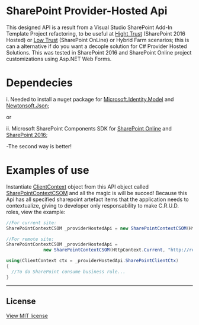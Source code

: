 # SharePoint Provider-Hosted Api
This designed API is a result from a Visual Studio SharePoint Add-In Template Project refactoring, to be useful at [Hight Trust](https://docs.microsoft.com/en-us/sharepoint/dev/sp-add-ins/create-high-trust-sharepoint-add-ins) (SharePoint 2016 Hosted) or [Low Trust](https://docs.microsoft.com/en-us/sharepoint/dev/sp-add-ins/creating-sharepoint-add-ins-that-use-low-trust-authorization) (SharePoint OnLine) or Hybrid Farm scenarios; this is can a alternative if do you want a decople solution for C# Provider Hosted Solutions. This was tested in SharePoint 2016 and SharePoint Online project customizations using Asp.NET Web Forms.

# Dependecies
  i. Needed to install a nuget package for [Microsoft.Identity.Model](https://www.nuget.org/packages/Microsoft.IdentityModel/) and [Newtonsoft.Json](https://www.newtonsoft.com/json);
  
  or
  
  ii. Microsoft SharePoint Components SDK for [SharePoint Online](https://www.microsoft.com/en-us/download/details.aspx?id=42038) and [SharePoint 2016](https://www.microsoft.com/en-us/download/details.aspx?id=51679);
  
  -The second way is better!

# Examples of use
Instantiate [ClientContext](https://docs.microsoft.com/en-us/previous-versions/office/sharepoint-csom/ee538685(v%3Doffice.15)) object from this API object called [SharePointContextCSOM](https://github.com/antonio-leonardo/SharePointProviderHostedApi/blob/master/SharePointContextCSOM.cs) and all the magic is will be succed! Because this Api has all specified sharepoint artefact items that the application needs to contextualize, giving to developer only responsability to make C.R.U.D. roles, view the example:

```cs
//For current site:
SharePointContextCSOM _providerHostedApi = new SharePointContextCSOM(HttpContext.Current, "NameOfList");

//For remote site:
SharePointContextCSOM _providerHostedApi =
              new SharePointContextCSOM(HttpContext.Current, "http://remote/site/access", "NameOfList");

using(ClientContext ctx = _providerHostedApi.SharePointClientCtx)
{
  //To do SharePoint consume business rule...
}

```
----------------------
## License

[View MIT license](https://github.com/antonio-leonardo/SharePointProviderHostedApi/blob/master/LICENSE)
